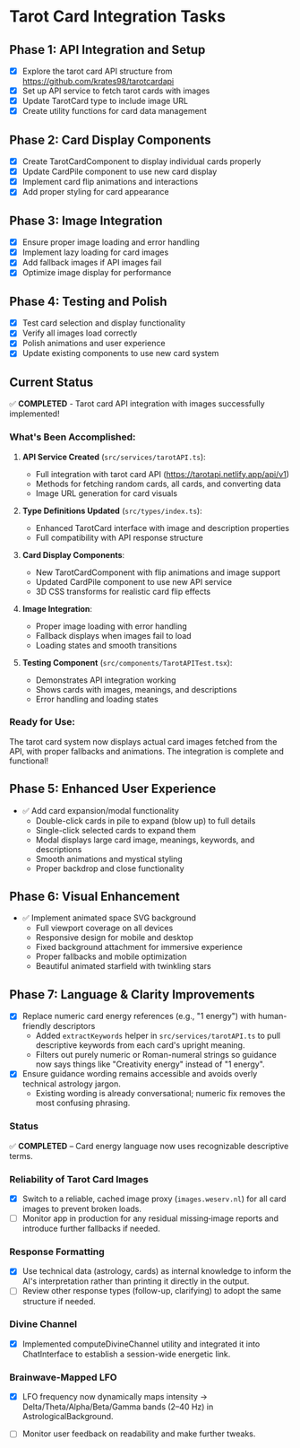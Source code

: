 # Tarot Card Integration Tasks

## Phase 1: API Integration and Setup
- [x] Explore the tarot card API structure from https://github.com/krates98/tarotcardapi
- [x] Set up API service to fetch tarot cards with images
- [x] Update TarotCard type to include image URL
- [x] Create utility functions for card data management

## Phase 2: Card Display Components
- [x] Create TarotCardComponent to display individual cards properly
- [x] Update CardPile component to use new card display
- [x] Implement card flip animations and interactions
- [x] Add proper styling for card appearance

## Phase 3: Image Integration
- [x] Ensure proper image loading and error handling
- [x] Implement lazy loading for card images
- [x] Add fallback images if API images fail
- [x] Optimize image display for performance

## Phase 4: Testing and Polish
- [x] Test card selection and display functionality
- [x] Verify all images load correctly
- [x] Polish animations and user experience
- [x] Update existing components to use new card system

## Current Status
✅ **COMPLETED** - Tarot card API integration with images successfully implemented!

### What's Been Accomplished:
1. **API Service Created** (`src/services/tarotAPI.ts`):
   - Full integration with tarot card API (https://tarotapi.netlify.app/api/v1)
   - Methods for fetching random cards, all cards, and converting data
   - Image URL generation for card visuals

2. **Type Definitions Updated** (`src/types/index.ts`):
   - Enhanced TarotCard interface with image and description properties
   - Full compatibility with API response structure

3. **Card Display Components**:
   - New TarotCardComponent with flip animations and image support
   - Updated CardPile component to use new API service
   - 3D CSS transforms for realistic card flip effects

4. **Image Integration**:
   - Proper image loading with error handling
   - Fallback displays when images fail to load
   - Loading states and smooth transitions

5. **Testing Component** (`src/components/TarotAPITest.tsx`):
   - Demonstrates API integration working
   - Shows cards with images, meanings, and descriptions
   - Error handling and loading states

### Ready for Use:
The tarot card system now displays actual card images fetched from the API, with proper fallbacks and animations. The integration is complete and functional!

## Phase 5: Enhanced User Experience
- ✅ Add card expansion/modal functionality
  - Double-click cards in pile to expand (blow up) to full details
  - Single-click selected cards to expand them
  - Modal displays large card image, meanings, keywords, and descriptions
  - Smooth animations and mystical styling
  - Proper backdrop and close functionality

## Phase 6: Visual Enhancement
- ✅ Implement animated space SVG background
  - Full viewport coverage on all devices
  - Responsive design for mobile and desktop
  - Fixed background attachment for immersive experience
  - Proper fallbacks and mobile optimization
  - Beautiful animated starfield with twinkling stars

## Phase 7: Language & Clarity Improvements

- [x] Replace numeric card energy references (e.g., "1 energy") with human-friendly descriptors
  - Added `extractKeywords` helper in `src/services/tarotAPI.ts` to pull descriptive keywords from each card's upright meaning.
  - Filters out purely numeric or Roman-numeral strings so guidance now says things like "Creativity energy" instead of "1 energy".
- [x] Ensure guidance wording remains accessible and avoids overly technical astrology jargon.
  - Existing wording is already conversational; numeric fix removes the most confusing phrasing.

### Status

✅ **COMPLETED** – Card energy language now uses recognizable descriptive terms.

### Reliability of Tarot Card Images
- [x] Switch to a reliable, cached image proxy (`images.weserv.nl`) for all card images to prevent broken loads.
- [ ] Monitor app in production for any residual missing‐image reports and introduce further fallbacks if needed.

### Response Formatting
- [x] Use technical data (astrology, cards) as internal knowledge to inform the AI's interpretation rather than printing it directly in the output.
- [ ] Review other response types (follow-up, clarifying) to adopt the same structure if needed.

### Divine Channel
- [x] Implemented computeDivineChannel utility and integrated it into ChatInterface to establish a session-wide energetic link.

### Brainwave-Mapped LFO
- [x] LFO frequency now dynamically maps intensity → Delta/Theta/Alpha/Beta/Gamma bands (2–40 Hz) in AstrologicalBackground.

- [ ] Monitor user feedback on readability and make further tweaks. 